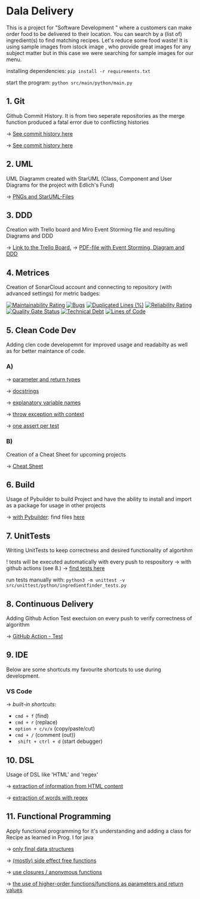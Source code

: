 # Dala Delivery
This is a project for "Software Development " where a customers can make order food to be delivered to their location. You can search by a (list of) ingredient(s) to find matching recipes. Let's reduce some food waste!
It is using sample images from istock image , who provide great images for any subject matter but in this case we were searching for sample images for our menu.

installing dependencies:
`pip install -r requirements.txt`


start the program: 
`python src/main/python/main.py`



## 1. Git
Github Commit History. It is from two seperate repositories as the merge function produced a fatal error due to conflicting histories

&rarr; [See commit history here](https://github.com/iammeechar/Dala-Delivery/commits/master)

&rarr; [See commit history here](https://github.com/iammeechar/Food-Delivery-App../commits)

## 2. UML 
UML Diagramm created with StarUML (Class, Component and User Diagrams for the project with Edlich's Fund)

&rarr; [PNGs and StarUML-Files](https://github.com/iammeechar/Dala-Delivery/tree/master/UML)

## 3. DDD
Creation with Trello board and Miro Event Storming file and resulting Diagrams and DDD 

&rarr; [Link to the Trello Board.](https://trello.com/b/DndzLlGj/food-delivery-app)
&rarr; [PDF-file with Event Storming, Diagram and DDD](https://trello.com/b/DndzLlGj/food-delivery-app)

## 4. Metrices
Creation of SonarCloud account and connecting to repository (with advanced settings) for metric badges:

[![Maintainability Rating](https://sonarcloud.io/api/project_badges/measure?project=lunarie16_IngredientRecipeFinder&metric=sqale_rating)](https://sonarcloud.io/summary/new_code?id=lunarie16_IngredientRecipeFinder)
[![Bugs](https://sonarcloud.io/api/project_badges/measure?project=lunarie16_IngredientRecipeFinder&metric=bugs)](https://sonarcloud.io/summary/new_code?id=lunarie16_IngredientRecipeFinder)
[![Duplicated Lines (%)](https://sonarcloud.io/api/project_badges/measure?project=lunarie16_IngredientRecipeFinder&metric=duplicated_lines_density)](https://sonarcloud.io/summary/new_code?id=lunarie16_IngredientRecipeFinder)
[![Reliability Rating](https://sonarcloud.io/api/project_badges/measure?project=lunarie16_IngredientRecipeFinder&metric=reliability_rating)](https://sonarcloud.io/summary/new_code?id=lunarie16_IngredientRecipeFinder)
[![Quality Gate Status](https://sonarcloud.io/api/project_badges/measure?project=lunarie16_IngredientRecipeFinder&metric=alert_status)](https://sonarcloud.io/summary/new_code?id=lunarie16_IngredientRecipeFinder)
[![Technical Debt](https://sonarcloud.io/api/project_badges/measure?project=lunarie16_IngredientRecipeFinder&metric=sqale_index)](https://sonarcloud.io/summary/new_code?id=lunarie16_IngredientRecipeFinder)
[![Lines of Code](https://sonarcloud.io/api/project_badges/measure?project=lunarie16_IngredientRecipeFinder&metric=ncloc)](https://sonarcloud.io/summary/new_code?id=lunarie16_IngredientRecipeFinder)
<!-- [![Coverage](https://sonarcloud.io/api/project_badges/measure?project=lunarie16_IngredientRecipeFinder&metric=coverage)](https://sonarcloud.io/summary/new_code?id=lunarie16_IngredientRecipeFinder) -->

## 5. Clean Code Dev
Adding clen code developemnt for improved usage and readabilty as well as for better maintance of code.

### A)
&rarr; [parameter and return types](https://github.com/lunarie16/IngredientRecipeFinder/blob/4fdee32c880bd9b0ddc84ddf32752fb916c3f81f/ingredientFinder.py#L13)

&rarr; [docstrings](https://github.com/lunarie16/IngredientRecipeFinder/blob/4fdee32c880bd9b0ddc84ddf32752fb916c3f81f/ingredientFinder.py#L15)

&rarr; [explanatory variable names](https://github.com/lunarie16/IngredientRecipeFinder/blob/4fdee32c880bd9b0ddc84ddf32752fb916c3f81f/ingredientFinder.py#L25)

&rarr; [throw exception with context](https://github.com/lunarie16/IngredientRecipeFinder/blob/4fdee32c880bd9b0ddc84ddf32752fb916c3f81f/ingredientFinder.py#L7)

&rarr; [one assert per test](https://github.com/lunarie16/IngredientRecipeFinder/blob/053c05a87481155602432f135db364b8468c7a3e/src/unittest/python/ingredientfinder_tests.py#L130)

### B)
Creation of a Cheat Sheet for upcoming projects 

&rarr; [Cheat Sheet](https://github.com/iammeechar/Dala-Delivery/blob/master/Clean%20Code%20Cheat%20Sheet/Clean%20Code.md)

## 6. Build
Usage of Pybuilder to build Project and have the ability to install and import as a package for usage in other projects 

&rarr; [with Pybuilder](https://github.com/lunarie16/IngredientRecipeFinder/tree/main/target/dist/IngredientRecipeFinder-1.0.dev0): find files [here](https://github.com/lunarie16/IngredientRecipeFinder/tree/main/target)

## 7. UnitTests
Writing UnitTests to keep correctness and desired functionality of algortihm 

! tests will be executed automatically with every push to respository -> with github actions (see 8.)
&rarr; [find tests here](https://github.com/lunarie16/IngredientRecipeFinder/blob/main/src/unittest/python/ingredientfinder_tests.py)

run tests manually with:
`python3 -m unittest -v src/unittest/python/ingredientfinder_tests.py`

## 8. Continuous Delivery
Adding Github Action Test exectuion on every push to verify correctness of algorithm

&rarr; [GitHub Action - Test](https://github.com/lunarie16/IngredientRecipeFinder/tree/main/.github/workflows)

## 9. IDE
Below are some shortcuts my favourite shortcuts to use during development. 

### VS Code 
  
&rarr; *built-in shortcuts*:
- ```cmd + f``` (find)
- ```cmd + r``` (replace) 
- ```option + c/v/x``` (copy/paste/cut)
- ```cmd + /``` (comment (out))  
- ``` shift + ctrl + d``` (start debugger)

## 10. DSL
Usage of DSL like 'HTML' and 'regex' 

&rarr; [extraction of information from HTML content](https://github.com/lunarie16/IngredientRecipeFinder/blob/bb87c812dc109c53609cfde8f5f05a906a3e8672/recipe_scraper/recipe_scraper/spiders/scrapeRecipe.py#L19)

&rarr; [extraction of words with regex](https://github.com/lunarie16/IngredientRecipeFinder/blob/bb87c812dc109c53609cfde8f5f05a906a3e8672/src/main/python/main.py#L23)

## 11. Functional Programming
Apply functional programming for it's understanding and adding a class for Recipe as learned in Prog. I for java

&rarr; [only final data structures](https://github.com/lunarie16/IngredientRecipeFinder/blob/1ee0024ea1816d2a820f3439ed63d91c83b5b9b6/src/main/python/recipe.py#L5)

&rarr; [(mostly) side effect free functions](https://github.com/lunarie16/IngredientRecipeFinder/blob/1ee0024ea1816d2a820f3439ed63d91c83b5b9b6/src/main/python/recipe.py#L14)

&rarr; [use closures / anonymous functions](https://github.com/lunarie16/IngredientRecipeFinder/blob/1ee0024ea1816d2a820f3439ed63d91c83b5b9b6/src/main/python/recipe.py#L12)

&rarr; [the use of higher-order functions/functions as parameters and return values](https://github.com/lunarie16/IngredientRecipeFinder/blob/1ee0024ea1816d2a820f3439ed63d91c83b5b9b6/src/main/python/main.py#L16)

